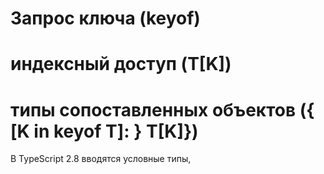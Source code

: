 

# Запрос ключа (keyof)

# индексный доступ (T[K])

# типы сопоставленных объектов ({ [K in keyof T]: } T[K]}) 

В TypeScript 2.8 вводятся условные типы,




